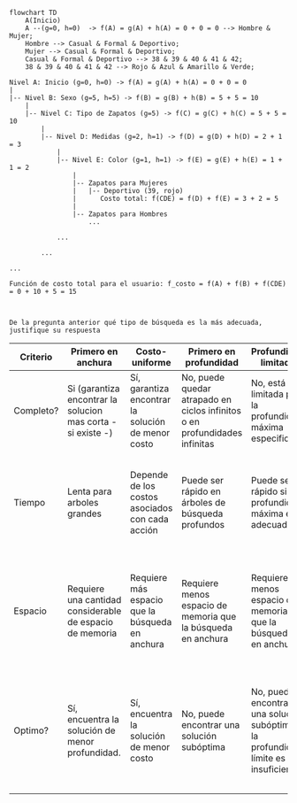 ```mermaid
flowchart TD
    A(Inicio)
    A --(g=0, h=0)  -> f(A) = g(A) + h(A) = 0 + 0 = 0 --> Hombre & Mujer;
    Hombre --> Casual & Formal & Deportivo;
    Mujer --> Casual & Formal & Deportivo;
    Casual & Formal & Deportivo --> 38 & 39 & 40 & 41 & 42;
    38 & 39 & 40 & 41 & 42 --> Rojo & Azul & Amarillo & Verde;
```


```
Nivel A: Inicio (g=0, h=0) -> f(A) = g(A) + h(A) = 0 + 0 = 0
|
|-- Nivel B: Sexo (g=5, h=5) -> f(B) = g(B) + h(B) = 5 + 5 = 10
    |
    |-- Nivel C: Tipo de Zapatos (g=5) -> f(C) = g(C) + h(C) = 5 + 5 = 10
        |
        |-- Nivel D: Medidas (g=2, h=1) -> f(D) = g(D) + h(D) = 2 + 1 = 3
            |
            |-- Nivel E: Color (g=1, h=1) -> f(E) = g(E) + h(E) = 1 + 1 = 2
                |
                |-- Zapatos para Mujeres
                |   |-- Deportivo (39, rojo)
                |      Costo total: f(CDE) = f(D) + f(E) = 3 + 2 = 5
                |
                |-- Zapatos para Hombres
                    ...
             
            ...
         
        ...
     
...

Función de costo total para el usuario: f_costo = f(A) + f(B) + f(CDE) = 0 + 10 + 5 = 15



De la pregunta anterior qué tipo de búsqueda es la más adecuada, justifique su respuesta

```
| Criterio 	| Primero en anchura 	                                      | Costo-uniforme 	                                   | Primero en profundidad 	| Profundidad limitada 	| Profundidad iterativa | Bidireccional |
|-----------|-------------------------------------------------------------|----------------------------------------------------|---------------------------|-----------------------|-----------------------|---------------|
|Completo?  | Si (garantiza encontrar la solucion mas corta - si existe -)| Sí, garantiza encontrar la solución de menor costo | No, puede quedar atrapado en ciclos infinitos o en profundidades infinitas|No, está limitada por la profundidad máxima especificada|Sí, garantiza encontrar la solución de menor profundidad|Sí, garantiza encontrar la solución si el espacio de búsqueda es finito|
|Tiempo     | Lenta para arboles grandes                                  | Depende de los costos asociados con cada acción    |Puede ser rápido en árboles de búsqueda profundos|Puede ser rápido si la profundidad máxima es adecuada|Puede ser más eficiente que la profundidad limitada al encontrar la profundidad óptima|Puede ser más eficiente al reducir el espacio de búsqueda en comparación con la búsqueda en anchura|
|Espacio    | Requiere una cantidad considerable de espacio de memoria    | Requiere más espacio que la búsqueda en anchura    |Requiere menos espacio de memoria que la búsqueda en anchura|Requiere menos espacio de memoria que la búsqueda en anchura|Requiere más espacio de memoria que la profundidad limitada, pero menos que la búsqueda en anchura|Requiere más espacio de memoria que la búsqueda en anchura, pero menos que la búsqueda bidireccional|
|Optimo?    | Sí, encuentra la solución de menor profundidad.             | Sí, encuentra la solución de menor costo           |No, puede encontrar una solución subóptima|No, puede encontrar una solución subóptima si la profundidad límite es insuficiente|Sí, encuentra la solución de menor profundidad|Sí, encuentra la solución de menor profundidad si las búsquedas hacia adelante y hacia atrás son ambas óptimas| 
```
